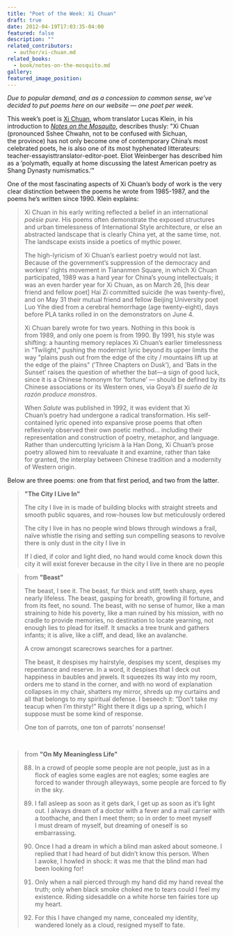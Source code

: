 ```yaml
---
title: "Poet of the Week: Xi Chuan"
draft: true
date: 2012-04-19T17:03:35-04:00
featured: false
description: ""
related_contributors:
  - author/xi-chuan.md
related_books:
  - book/notes-on-the-mosquito.md
gallery:
featured_image_position: 
---
```


_Due to popular demand, and as a concession to common sense, we’ve decided to put poems here on our website — one poet per week._

This week’s poet is [Xi Chuan](http://ndbooks.com/author/xi-chuan), whom translator Lucas Klein, in his introduction to [_Notes on the Mosquito_](http://ndbooks.com/book/notes-on-the-mosquito), describes thusly: "Xi Chuan (pronounced Sshee Chwahn, not to be confused with Sichuan, the province) has not only become one of contemporary China’s most celebrated poets, he is also one of its most hyphenated litterateurs: teacher-essayisttranslator-editor-poet. Eliot Weinberger has described him as a ’polymath, equally at home discussing the latest American poetry as Shang Dynasty numismatics.’"

One of the most fascinating aspects of Xi Chuan’s body of work is the very clear distinction between the poems he wrote from 1985-1987, and the poems he’s written since 1990. Klein explains:

> Xi Chuan in his early writing reflected a belief in an international _poésie pure_. His poems often demonstrate the exposed structures and urban timelessness of International Style architecture, or else an abstracted landscape that is clearly China yet, at the same time, not. The landscape exists inside a poetics of mythic power.
> 
> The high-lyricism of Xi Chuan’s earliest poetry would not last. Because of the government’s suppression of the democracy and workers’ rights movement in Tiananmen Square, in which Xi Chuan participated, 1989 was a hard year for China’s young intellectuals; it was an even harder year for Xi Chuan, as on March 26, [his dear friend and fellow poet] Hai Zi committed suicide (he was twenty-five), and on May 31 their mutual friend and fellow Beijing University poet Luo Yihe died from a cerebral hemorrhage (age twenty-eight), days before PLA tanks rolled in on the demonstrators on June 4.
> 
> Xi Chuan barely wrote for two years. Nothing in this book is from 1989, and only one poem is from 1990. By 1991, his style was shifting: a haunting memory replaces Xi Chuan’s earlier timelessness in "Twilight," pushing the modernist lyric beyond its upper limits the way "plains push out from the edge of the city / mountains lift up at the edge of the plains" (’Three Chapters on Dusk’), and ’Bats in the Sunset’ raises the question of whether the bat—a sign of good luck, since it is a Chinese homonym for ’fortune’ — should be defined by its Chinese associations or its Western ones, via Goya’s _El sueño de la razón produce monstros_. 
> 
> When _Salute_ was published in 1992, it was evident that Xi Chuan’s poetry had undergone a radical transformation. His self-contained lyric opened into expansive prose poems that often reflexively observed their own poetic method… including their representation and construction of poetry, metaphor, and language. Rather than undercutting lyricism à la Han Dong, Xi Chuan’s prose poetry allowed him to reevaluate it and examine, rather than take for granted, the interplay between Chinese tradition and a modernity of Western origin.

Below are three poems: one from that first period, and two from the latter.

> **"The City I Live In"**
> 
> The city I live in is made of building blocks
> with straight streets and smooth public squares,
> and row-houses low but meticulously ordered
> 
> The city I live in has no people
> wind blows through windows a frail, naïve whistle
> the rising and setting sun compelling seasons to revolve
> there is only dust in the city I live in
> 
> If I died, if color and light died,
> no hand would come knock down this city
> it will exist forever
> because in the city I live in there are no people

> from **"Beast"**
> 
> The beast, I see it. The beast, fur thick and stiff, teeth sharp, eyes nearly lifeless. The beast, gasping for breath, growling ill fortune, and from its feet, no sound. The beast, with no sense of humor, like a man straining to hide his poverty, like a man ruined by his mission, with no cradle to provide memories, no destination to locate yearning, not enough lies to plead for itself. It smacks a tree trunk and gathers infants; it is alive, like a cliff, and dead, like an avalanche.
> 
> A crow amongst scarecrows searches for a partner.
> 
> The beast, it despises my hairstyle, despises my scent, despises my repentance and reserve. In a word, it despises that I deck out happiness in baubles and jewels. It squeezes its way into my room, orders me to stand in the corner, and with no word of explanation collapses in my chair, shatters my mirror, shreds up my curtains and all that belongs to my spiritual defense. I beseech it: “Don’t take my teacup when I’m thirsty!” Right there it digs up a spring, which I suppose must be some kind of response. 
> 
> One ton of parrots, one ton of parrots’ nonsense!

​​​

> from **"On My Meaningless Life"**
> 
> 88. In a crowd of people some people are not people, just as in a flock of eagles some eagles are not eagles; some eagles are forced to wander through alleyways, some people are forced to fly in the sky.
> 
> 89. I fall asleep as soon as it gets dark, I get up as soon as it’s light out. I always dream of a doctor with a fever and a mail carrier with a toothache, and then I meet them; so in order to meet myself I must dream of myself, but dreaming of oneself is so embarrassing.
> 
> 90. Once I had a dream in which a blind man asked about someone. I replied that I had heard of but didn’t know this person. When I awoke, I howled in shock: it was me that the blind man had been looking for!
> 
> 91. Only when a nail pierced through my hand did my hand reveal the truth; only when black smoke choked me to tears could I feel my existence. Riding sidesaddle on a white horse ten fairies tore up my heart.
> 
> 92. For this I have changed my name, concealed my identity, wandered lonely as a cloud, resigned myself to fate.

